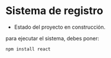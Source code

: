 <h1> Sistema de registro</h1>

- Estado del proyecto en construcción.

para ejecutar el sistema, debes poner:

```npm install react```
